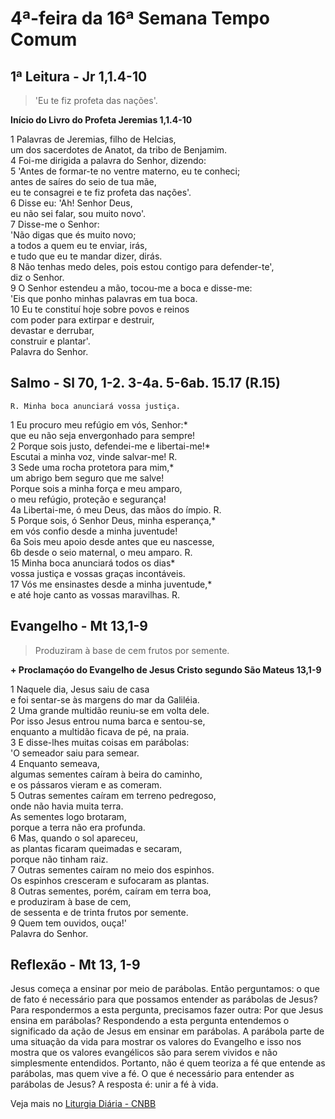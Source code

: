 # 4ª-feira da 16ª Semana Tempo Comum

## 1ª Leitura - Jr 1,1.4-10

> 'Eu te fiz profeta das nações'.

**Início do Livro do Profeta Jeremias 1,1.4-10**

1 Palavras de Jeremias, filho de Helcias,   
 um dos sacerdotes de Anatot, da tribo de Benjamim.   
4 Foi-me dirigida a palavra do Senhor, dizendo:   
5 'Antes de formar-te no ventre materno, eu te conheci;   
 antes de saíres do seio de tua mãe,   
 eu te consagrei e te fiz profeta das nações'.   
6 Disse eu: 'Ah! Senhor Deus,   
 eu não sei falar, sou muito novo'.   
7 Disse-me o Senhor:   
 'Não digas que és muito novo;   
 a todos a quem eu te enviar, irás,   
 e tudo que eu te mandar dizer, dirás.   
8 Não tenhas medo deles, pois estou contigo para defender-te',   
 diz o Senhor.   
9 O Senhor estendeu a mão, tocou-me a boca e disse-me:   
 'Eis que ponho minhas palavras em tua boca.   
10 Eu te constituí hoje  sobre povos e reinos   
 com poder para extirpar e destruir,   
 devastar e derrubar,   
 construir e plantar'.   
 Palavra do Senhor.

## Salmo - Sl 70, 1-2. 3-4a. 5-6ab. 15.17 (R.15)

`R. Minha boca anunciará vossa justiça.`

1 Eu procuro meu refúgio em vós, Senhor:*   
 que eu não seja envergonhado para sempre!    
2 Porque sois justo, defendei-me e libertai-me!*   
 Escutai a minha voz, vinde salvar-me! R.    
3 Sede uma rocha protetora para mim,*   
 um abrigo bem seguro que me salve!   
 Porque sois a minha força e meu amparo,   
 o meu refúgio, proteção e segurança!    
4a Libertai-me, ó meu Deus, das mãos do ímpio. R.    
5 Porque sois, ó Senhor Deus, minha esperança,*   
 em vós confio desde a minha juventude!    
6a Sois meu apoio desde antes que eu nascesse,     
6b desde o seio maternal, o meu amparo. R.    
15 Minha boca anunciará todos os dias*   
 vossa justiça e vossas graças incontáveis.    
17 Vós me ensinastes desde a minha juventude,*   
 e até hoje canto as vossas maravilhas. R.

## Evangelho - Mt 13,1-9

> Produziram à base de cem frutos por semente.

**+ Proclamaçóo do Evangelho de Jesus Cristo segundo São Mateus   13,1-9**

1 Naquele dia, Jesus saiu de casa   
 e foi sentar-se às margens do mar da Galiléia.   
2 Uma grande multidão reuniu-se em volta dele.   
 Por isso Jesus entrou numa barca e sentou-se,   
 enquanto a multidão ficava de pé, na praia.   
3 E disse-lhes muitas coisas em parábolas:   
 'O semeador saiu para semear.   
4 Enquanto semeava,   
 algumas sementes caíram à beira do caminho,   
 e os pássaros vieram e as comeram.   
5 Outras sementes caíram em terreno pedregoso,   
 onde não havia muita terra.   
 As sementes logo brotaram,   
 porque a terra não era profunda.   
6 Mas, quando o sol apareceu,   
 as plantas ficaram queimadas e secaram,   
 porque não tinham raiz.   
7 Outras sementes caíram no meio dos espinhos.   
 Os espinhos cresceram e sufocaram as plantas.   
8 Outras sementes, porém, caíram em terra boa,   
 e produziram à base de cem,   
 de sessenta e de trinta frutos por semente.   
9 Quem tem ouvidos, ouça!'   
 Palavra do Senhor.

## Reflexão - Mt 13, 1-9

Jesus começa a ensinar por meio de parábolas. Então perguntamos: o que de fato é necessário para que possamos entender as parábolas de Jesus? Para respondermos a esta pergunta, precisamos fazer outra: Por que Jesus ensina em parábolas? Respondendo a esta pergunta entendemos o significado da ação de Jesus em ensinar em parábolas. A parábola parte de uma situação da vida para mostrar os valores do Evangelho e isso nos mostra que os valores evangélicos são para serem vividos e não simplesmente entendidos. Portanto, não é quem teoriza a fé que entende as parábolas, mas quem vive a fé. O que é necessário para entender as parábolas de Jesus? A resposta é: unir a fé à vida.

Veja mais no [Liturgia Diária - CNBB](http://liturgiadiaria.cnbb.org.br/app/user/user/UserView.php?ano=2016&mes=7&dia=20)